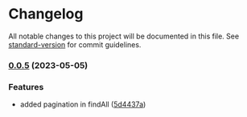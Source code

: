 # Changelog

All notable changes to this project will be documented in this file. See [standard-version](https://github.com/conventional-changelog/standard-version) for commit guidelines.

### [0.0.5](https://github.com/raulruizbarea/nestjs-security-rest-api/compare/v0.0.4...v0.0.5) (2023-05-05)


### Features

* added pagination in findAll ([5d4437a](https://github.com/raulruizbarea/nestjs-security-rest-api/commit/5d4437a2b217c0587124002074f457145271c16d))
